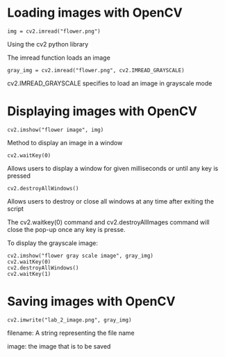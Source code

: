 # Loading images with OpenCV
```
img = cv2.imread("flower.png")
```
Using the cv2 python library

The imread function loads an image
```
gray_img = cv2.imread("flower.png", cv2.IMREAD_GRAYSCALE)
```
cv2.IMREAD_GRAYSCALE specifies to load an image in grayscale mode

# Displaying images with OpenCV
```
cv2.imshow("flower image", img)
 ```
Method to display an image in a window
```
cv2.waitKey(0)
```
Allows users to display a window for given milliseconds or until any key is pressed
```
cv2.destroyAllWindows()
```
Allows users to destroy or close all windows at any time after exiting the script

The cv2.waitkey(0) command and cv2.destroyAllImages command will close the pop-up once any key is presse.

To display the grayscale image:
```
cv2.imshow("flower gray scale image", gray_img)
cv2.waitKey(0)
cv2.destroyAllWindows()
cv2.waitKey(1)
```
# Saving images with OpenCV
```
cv2.imwrite("lab_2_image.png", gray_img)
```
filename: A string representing the file name

image: the image that is to be saved
